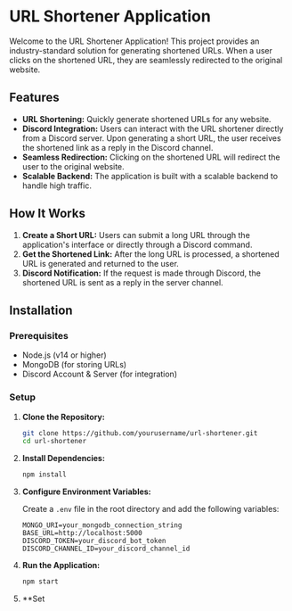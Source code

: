 # URL Shortener Application

Welcome to the URL Shortener Application! This project provides an industry-standard solution for generating shortened URLs. When a user clicks on the shortened URL, they are seamlessly redirected to the original website.

## Features

- **URL Shortening:** Quickly generate shortened URLs for any website.
- **Discord Integration:** Users can interact with the URL shortener directly from a Discord server. Upon generating a short URL, the user receives the shortened link as a reply in the Discord channel.
- **Seamless Redirection:** Clicking on the shortened URL will redirect the user to the original website.
- **Scalable Backend:** The application is built with a scalable backend to handle high traffic.

## How It Works

1. **Create a Short URL:** Users can submit a long URL through the application's interface or directly through a Discord command.
2. **Get the Shortened Link:** After the long URL is processed, a shortened URL is generated and returned to the user.
3. **Discord Notification:** If the request is made through Discord, the shortened URL is sent as a reply in the server channel.

## Installation

### Prerequisites

- Node.js (v14 or higher)
- MongoDB (for storing URLs)
- Discord Account & Server (for integration)

### Setup

1. **Clone the Repository:**

    ```bash
    git clone https://github.com/yourusername/url-shortener.git
    cd url-shortener
    ```

2. **Install Dependencies:**

    ```bash
    npm install
    ```

3. **Configure Environment Variables:**

    Create a `.env` file in the root directory and add the following variables:

    ```env
    MONGO_URI=your_mongodb_connection_string
    BASE_URL=http://localhost:5000
    DISCORD_TOKEN=your_discord_bot_token
    DISCORD_CHANNEL_ID=your_discord_channel_id
    ```

4. **Run the Application:**

    ```bash
    npm start
    ```

5. **Set
